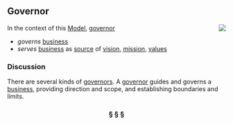 ## Governor

<img src="https://rawgithub.com/nikboyd/Syntopica/master/sample-domain/governor.svg" align="right"/>

In the context of this [Model](model.md), [governor](https://github.com/nikboyd/Syntopica/blob/master/sample-domain/governor.md)

* <i>governs</i> [business](https://github.com/nikboyd/Syntopica/blob/master/sample-domain/business.md)
* <i>serves</i> [business](https://github.com/nikboyd/Syntopica/blob/master/sample-domain/business.md) as [source](https://github.com/nikboyd/Syntopica/blob/master/sample-domain/source.md) of [vision](https://github.com/nikboyd/Syntopica/blob/master/sample-domain/vision.md), [mission](https://github.com/nikboyd/Syntopica/blob/master/sample-domain/mission.md), [values](https://github.com/nikboyd/Syntopica/blob/master/sample-domain/value.md)

### Discussion

There are several kinds of [governors](https://github.com/nikboyd/Syntopica/blob/master/sample-domain/governor.md). A [governor](https://github.com/nikboyd/Syntopica/blob/master/sample-domain/governor.md) guides and governs a [business](https://github.com/nikboyd/Syntopica/blob/master/sample-domain/business.md), providing direction and scope,
and establishing boundaries and limits.


<h3 align="center"><b>&sect; &sect; &sect;</b></h3>

